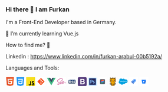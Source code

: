 ### Hi there 👋  I am Furkan

I'm a Front-End Developer based in Germany.

🌱 I’m currently learning Vue.js

How to find me? 📨

Linkedin : https://www.linkedin.com/in/furkan-arabul-00b5192a/

Languages and Tools: <br/>
 <br/>
![](icons/html.png)
![](icons/css.png)
![](icons/javascript.png)
![](icons/git.png)
![](icons/vuejs.png)
![](icons/sass.png)
![](icons/less.png)
![](icons/bootstrap.png)
![](icons/adobe.png)
![](icons/figma.png)
![](icons/grunt.png)
![](icons/salesforce.png)
![](icons/jira.png)
![](icons/bitbucket.png)
<!--
**furkanarabul/furkanarabul** is a ✨ _special_ ✨ repository because its `README.md` (this file) appears on your GitHub profile.

Here are some ideas to get you started:

- 🔭 I’m currently working on ...
- 🌱 I’m currently learning ...
- 👯 I’m looking to collaborate on ...
- 🤔 I’m looking for help with ...
- 💬 Ask me about ...
- 📫 How to reach me: ...
- 😄 Pronouns: ...
- ⚡ Fun fact: ...
-->

